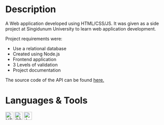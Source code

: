 # Description

A Web application developed using HTML/CSS/JS. It was given as a side project at Singidunum University to learn web application development.

Project requirements were:
- Use a relational database
- Created using Node.js
- Frontend application
- 3 Levels of validation
- Project documentation

The source code of the API can be found [here.](https://github.com/Romario-Stankovic/Student_Testing_Platform_API)

# Languages & Tools
<p>
<img src="https://cdn.jsdelivr.net/gh/devicons/devicon/icons/html5/html5-original.svg" width=25 alt="HTML5">
<img src="https://cdn.jsdelivr.net/gh/devicons/devicon/icons/css3/css3-original.svg" width=25  alt="CSS3">
<img src="https://cdn.jsdelivr.net/gh/devicons/devicon/icons/javascript/javascript-original.svg" width=25 alt="JavaScript">
</p>
